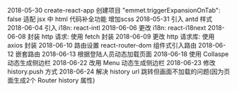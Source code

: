 2018-05-30
    create-react-app 创建项目
    "emmet.triggerExpansionOnTab": false 适配 jsx 中 html 代码补全功能
    增加scss
2018-05-31
    引入 antd 样式
2018-06-04
    引入 i18n: react-intl
2018-06-06
    更改 i18n: react-i18next
2018-06-08
    封装 http 请求: 使用 fetch 封装
2018-06-09
    更改 http 请求库: 使用 axios 封装
2018-06-10
    路由设置 react-router-dom
    组件式引入路由
2018-06-12
    嵌套路由
2018-06-13
    根据登陆人员动态加载页面
2018-06-18
    使用 Collaspe 动态生成侧边栏
2018-06-22
    改用 Menu 动态生成侧边栏
2018-06-23
    修改 history.push 方式
2018-06-24
    解决 history url 跳转但画面不加载的问题(因为页面生成2个 Router history 属性)